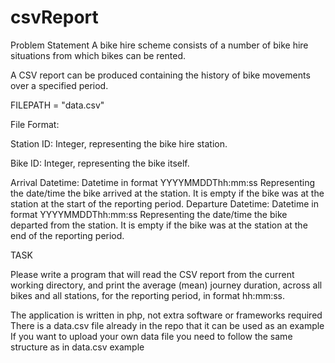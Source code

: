 # csvReport

Problem Statement
A bike hire scheme consists of a number of bike hire situations from which bikes can be rented.

A CSV report can be produced containing the history of bike movements over a specified period.

FILEPATH = "data.csv"

File Format: 

Station ID:         Integer, representing the bike hire station.

Bike                ID: Integer, representing the bike itself.

Arrival Datetime:   Datetime in format YYYYMMDDThh:mm:ss Representing the date/time the bike arrived at the station. It is empty if the bike was at the station at the start of                     the reporting period.
Departure Datetime: Datetime in format YYYYMMDDThh:mm:ss Representing the date/time the bike departed from the station. It is empty if the bike was at the station at the end of                     the reporting period.

TASK

Please write a program that will read the CSV report from the current working directory, and print the
average (mean) journey duration, across all bikes and all stations, for the reporting period, in format
hh:mm:ss.

The application is written in php, not extra software or frameworks required
There is a data.csv file already in the repo that it can be used as an example
If you want to upload your own data file you need to follow the same structure as in data.csv example
